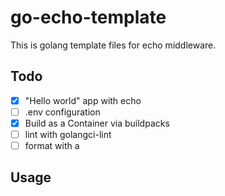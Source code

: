 # go-echo-template

This is golang template files for echo middleware.

## Todo

- [x] "Hello world" app with echo
- [ ] .env configuration
- [x] Build as a Container via buildpacks
- [ ] lint with golangci-lint
- [ ] format with a

## Usage


